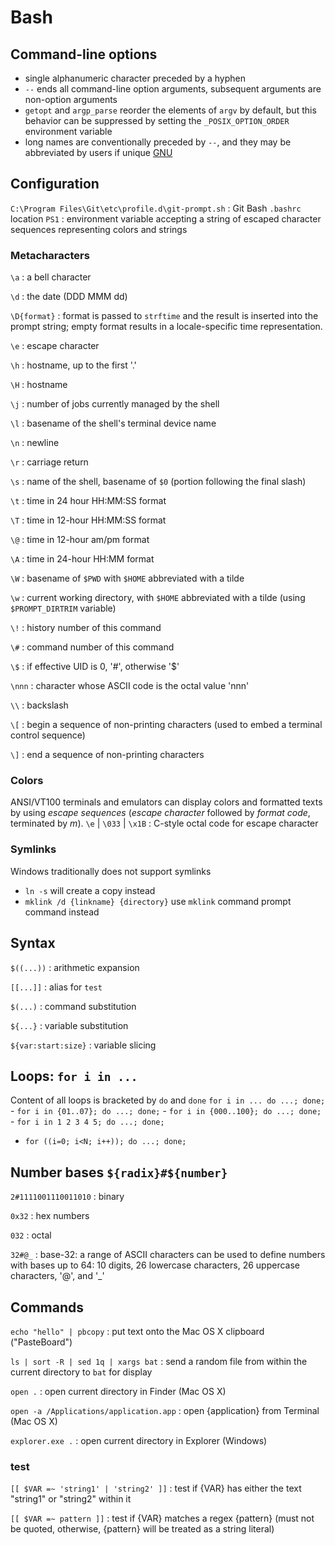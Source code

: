 # Bash

## Command-line options
  - single alphanumeric character preceded by a hyphen
  - `--` ends all command-line option arguments, subsequent arguments are non-option arguments
  - `getopt` and `argp_parse` reorder the elements of `argv` by default, but this behavior can be suppressed by setting the `_POSIX_OPTION_ORDER` environment variable
  - long names are conventionally preceded by `--`, and they may be abbreviated by users if unique
[GNU](https://www.gnu.org/software/libc/manual/html_node/Argument-Syntax.html)

## Configuration
`C:\Program Files\Git\etc\profile.d\git-prompt.sh`
: Git Bash `.bashrc` location
`PS1`
: environment variable accepting a string of escaped character sequences representing colors and strings

### Metacharacters
`\a`
: a bell character

`\d`
: the date (DDD MMM dd)

`\D{format}`
: format is passed to `strftime` and the result is inserted into the prompt string; empty format results in a locale-specific time representation.

`\e`
: escape character

`\h`
: hostname, up to the first '.'

`\H`
: hostname

`\j`
: number of jobs currently managed by the shell

`\l`
: basename of the shell's terminal device name

`\n`
: newline

`\r`
: carriage return

`\s`
: name of the shell, basename of `$0` (portion following the final slash)

`\t`
: time in 24 hour HH:MM:SS format

`\T`
: time in 12-hour HH:MM:SS format

`\@`
: time in 12-hour am/pm format

`\A`
: time in 24-hour HH:MM format

`\W`
: basename of `$PWD` with `$HOME` abbreviated with a tilde

`\w`
: current working directory, with `$HOME` abbreviated with a tilde (using `$PROMPT_DIRTRIM` variable)

`\!`
: history number of this command

`\#`
: command number of this command

`\$`
: if effective UID is 0, '#', otherwise '$'

`\nnn`
: character whose ASCII code is the octal value 'nnn'

`\\`
: backslash

`\[`
: begin a sequence of non-printing characters (used to embed a terminal control sequence)

`\]`
: end a sequence of non-printing characters

### Colors
ANSI/VT100 terminals and emulators can display colors and formatted texts by using _escape sequences_ (_escape character_ followed by _format code_, terminated by _m_).
`\e` | `\033` | `\x1B`
: C-style octal code for escape character

### Symlinks
Windows traditionally does not support symlinks
- `ln -s` will create a copy instead
- `mklink /d {linkname} {directory}` use `mklink` command prompt command instead

## Syntax
`$((...))`
: arithmetic expansion

`[[...]]`
: alias for `test`

`$(...)`
: command substitution

`${...}`
: variable substitution

`${var:start:size}`
: variable slicing

## Loops: `for i in ...`
Content of all loops is bracketed by `do` and `done`
  `for i in ... do ...; done;`
    - `for i in {01..07}; do ...; done;`
    - `for i in {000..100}; do ...; done;`
    - `for i in 1 2 3 4 5; do ...; done;`
  - `for ((i=0; i<N; i++)); do ...; done;`

## Number bases `${radix}#${number}`
`2#1111001110011010`
: binary

`0x32`
: hex numbers

`032`
: octal

`32#@_`
: base-32: a range of ASCII characters can be used to define numbers with bases up to 64: 10 digits, 26 lowercase characters, 26 uppercase characters, '@', and '_'

## Commands
`echo "hello" | pbcopy`
: put text onto the Mac OS X clipboard ("PasteBoard")

`ls | sort -R | sed 1q | xargs bat`
: send a random file from within the current directory to `bat` for display

`open .`
: open current directory in Finder (Mac OS X)

`open -a /Applications/application.app`
: open {application} from Terminal (Mac OS X)

`explorer.exe .`
: open current directory in Explorer (Windows)


### test
`[[ $VAR =~ 'string1' | 'string2' ]]`
: test if {VAR} has either the text "string1" or "string2" within it

`[[ $VAR =~ pattern ]]`
: test if {VAR} matches a regex {pattern} (must not be quoted, otherwise, {pattern} will be treated as a string literal)
